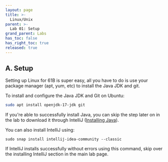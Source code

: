 ```yaml
---
layout: page
title: >-
  Linux/Unix
parent: >-
  Lab 01: Setup
grand_parent: Labs
has_toc: false
has_right_toc: true
released: true
---
```


## A. Setup

Setting up Linux for 61B is super easy, all you have to do is use your package
manager (apt, yum, etc) to install the Java JDK and git.

To install and configure the Java JDK and Git on Ubuntu:

```sh
sudo apt install openjdk-17-jdk git 
```

If you're able to successfully install Java, you can skip the step later on in the lab to 
download it through IntelliJ ([Installing Java](index.md#installing-intellij)).

You can also install IntelliJ using: 
```shell
sudo snap install intellij-idea-community --classic
```

If IntelliJ installs successfully without errors using this command, skip over the installing IntelliJ section 
in the main lab page. 
